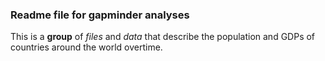 ### Readme file for gapminder analyses
This is a **group** of *files* and *data* that describe the population and GDPs of countries around the world overtime.
